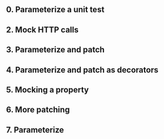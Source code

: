 ## 0. Parameterize a unit test
## 2. Mock HTTP calls
## 3. Parameterize and patch
## 4. Parameterize and patch as decorators
## 5. Mocking a property
## 6. More patching
## 7. Parameterize
